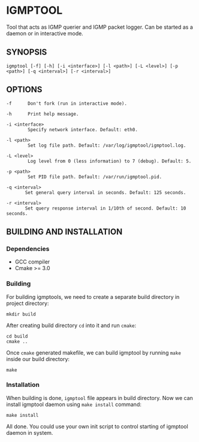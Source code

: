 # IGMPTOOL
Tool that acts as IGMP querier and IGMP packet logger. Can be started as a daemon or in interactive mode. 

## SYNOPSIS
    igmptool [-f] [-h] [-i <interface>] [-l <path>] [-L <level>] [-p <path>] [-q <interval>] [-r <interval>]

## OPTIONS
    -f      Don't fork (run in interactive mode).
    
    -h      Print help message.
    
    -i <interface>
            Specify network interface. Default: eth0.
            
    -l <path>
            Set log file path. Default: /var/log/igmptool/igmptool.log.
            
    -L <level>
            Log level from 0 (less information) to 7 (debug). Default: 5.
            
    -p <path>
            Set PID file path. Default: /var/run/igmptool.pid.
            
    -q <interval>
           Set general query interval in seconds. Default: 125 seconds.
           
    -r <interval>
           Set query response interval in 1/10th of second. Default: 10 seconds.
 
## BUILDING AND INSTALLATION
### Dependencies
* GCC compiler
* Cmake >= 3.0

### Building
For building igmptools, we need to create a separate build directory in project directory:

    mkdir build

After creating build directory `cd` into it and run `cmake`:

    cd build
    cmake ..

Once `cmake` generated makefile, we can build igmptool by running `make` inside our build directory:

    make

### Installation
When building is done, `igmptool` file appears in build directory. Now we can install igmptool daemon using `make install` command:

    make install
    
All done. You could use your own init script to control starting of igmptool daemon in system.
    
